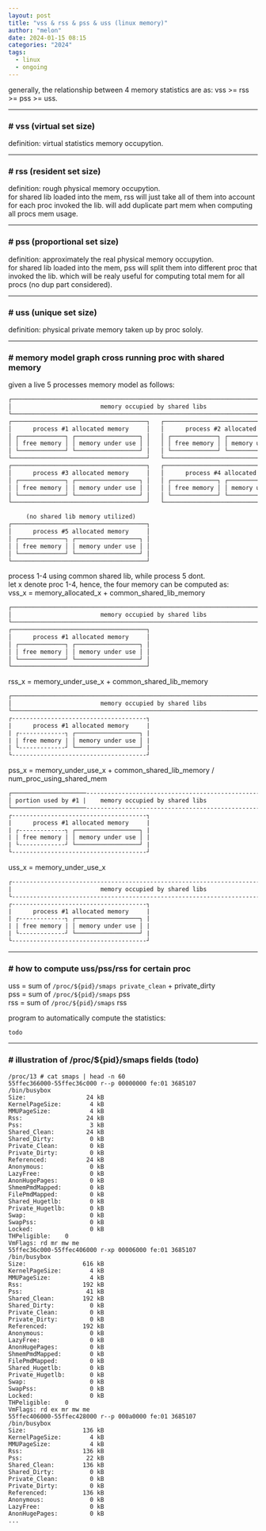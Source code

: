 ```yaml
---
layout: post
title: "vss & rss & pss & uss (linux memory)"
author: "melon"
date: 2024-01-15 08:15
categories: "2024"
tags:
  - linux
  - ongoing
---
```


generally, the relationship between 4 memory statistics are as: vss >= rss >= pss >= uss.

<hr>

### # vss (virtual set size)
definition: virtual statistics memory occupytion.

<hr>

### # rss (resident set size)
definition: rough physical memory occupytion.  
for shared lib loaded into the mem, rss will just take all of them into account for each proc invoked the lib.
will add duplicate part mem when computing all procs mem usage.

<hr>

### # pss (proportional set size)
definition: approximately the real physical memory occupytion.  
for shared lib loaded into the mem, pss will split them into different proc that invoked the lib.
which will be realy useful for computing total mem for all procs (no dup part considered).

<hr>

### # uss (unique set size)
definition: physical private memory taken up by proc sololy.

<hr>

### # memory model graph cross running proc with shared memory
given a live 5 processes memory model as follows:

```txt
┌─────────────────────────────────────────────────────────────────────────────────┐
│                         memory occupied by shared libs                          │
└─────────────────────────────────────────────────────────────────────────────────┘
┌──────────────────────────────────────┐   ┌──────────────────────────────────────┐
│      process #1 allocated memory     │   │      process #2 allocated memory     │
│ ┌─────────────┐ ┌──────────────────┐ │   │ ┌─────────────┐ ┌──────────────────┐ │
│ │ free memory │ │ memory under use │ │   │ │ free memory │ │ memory under use │ │
│ └─────────────┘ └──────────────────┘ │   │ └─────────────┘ └──────────────────┘ │
└──────────────────────────────────────┘   └──────────────────────────────────────┘
┌──────────────────────────────────────┐   ┌──────────────────────────────────────┐
│      process #3 allocated memory     │   │      process #4 allocated memory     │
│ ┌─────────────┐ ┌──────────────────┐ │   │ ┌─────────────┐ ┌──────────────────┐ │
│ │ free memory │ │ memory under use │ │   │ │ free memory │ │ memory under use │ │
│ └─────────────┘ └──────────────────┘ │   │ └─────────────┘ └──────────────────┘ │
└──────────────────────────────────────┘   └──────────────────────────────────────┘

     (no shared lib memory utilized)
┌──────────────────────────────────────┐
│      process #5 allocated memory     │
│ ┌─────────────┐ ┌──────────────────┐ │
│ │ free memory │ │ memory under use │ │
│ └─────────────┘ └──────────────────┘ │
└──────────────────────────────────────┘
```

process 1-4 using common shared lib, while process 5 dont.  
let x denote proc 1-4, hence, the four memory can be computed as:  
vss_x = memory_allocated_x + common_shared_lib_memory

```txt
┌─────────────────────────────────────────────────────────────────────────────────┐
│                         memory occupied by shared libs                          │
└─────────────────────────────────────────────────────────────────────────────────┘
┌──────────────────────────────────────┐
│      process #1 allocated memory     │
│ ┌─────────────┐ ┌──────────────────┐ │
│ │ free memory │ │ memory under use │ │
│ └─────────────┘ └──────────────────┘ │
└──────────────────────────────────────┘
```

rss_x = memory_under_use_x + common_shared_lib_memory

```txt
┌─────────────────────────────────────────────────────────────────────────────────┐
│                         memory occupied by shared libs                          │
└─────────────────────────────────────────────────────────────────────────────────┘
┌--------------------------------------┐
|      process #1 allocated memory     |
| ┌-------------┐ ┌──────────────────┐ |
| | free memory | │ memory under use │ |
| └-------------┘ └──────────────────┘ |
└--------------------------------------┘
```

pss_x = memory_under_use_x + common_shared_lib_memory / num_proc_using_shared_mem

```txt
┌─────────────────────------------------------------------------------------------┐
│ portion used by #1 |    memory occupied by shared libs                          |
└─────────────────────------------------------------------------------------------┘
┌--------------------------------------┐
|      process #1 allocated memory     |
| ┌-------------┐ ┌──────────────────┐ |
| | free memory | │ memory under use │ |
| └-------------┘ └──────────────────┘ |
└--------------------------------------┘
```

uss_x = memory_under_use_x

```txt
┌---------------------------------------------------------------------------------┐
|                         memory occupied by shared libs                          |
└---------------------------------------------------------------------------------┘
┌--------------------------------------┐
|      process #1 allocated memory     |
| ┌-------------┐ ┌──────────────────┐ |
| | free memory | │ memory under use │ |
| └-------------┘ └──────────────────┘ |
└--------------------------------------┘
```

<hr>

### # how to compute uss/pss/rss for certain proc
uss = sum of `/proc/${pid}/smaps private_clean` + private_dirty  
pss = sum of `/proc/${pid}/smaps` pss  
rss = sum of `/proc/${pid}/smaps` rss

program to automatically compute the statistics:

```text
todo
```

<hr>

### # illustration of /proc/${pid}/smaps fields (todo)

```text
/proc/13 # cat smaps | head -n 60
55ffec366000-55ffec36c000 r--p 00000000 fe:01 3685107                    /bin/busybox
Size:                 24 kB
KernelPageSize:        4 kB
MMUPageSize:           4 kB
Rss:                  24 kB
Pss:                   3 kB
Shared_Clean:         24 kB
Shared_Dirty:          0 kB
Private_Clean:         0 kB
Private_Dirty:         0 kB
Referenced:           24 kB
Anonymous:             0 kB
LazyFree:              0 kB
AnonHugePages:         0 kB
ShmemPmdMapped:        0 kB
FilePmdMapped:         0 kB
Shared_Hugetlb:        0 kB
Private_Hugetlb:       0 kB
Swap:                  0 kB
SwapPss:               0 kB
Locked:                0 kB
THPeligible:    0
VmFlags: rd mr mw me
55ffec36c000-55ffec406000 r-xp 00006000 fe:01 3685107                    /bin/busybox
Size:                616 kB
KernelPageSize:        4 kB
MMUPageSize:           4 kB
Rss:                 192 kB
Pss:                  41 kB
Shared_Clean:        192 kB
Shared_Dirty:          0 kB
Private_Clean:         0 kB
Private_Dirty:         0 kB
Referenced:          192 kB
Anonymous:             0 kB
LazyFree:              0 kB
AnonHugePages:         0 kB
ShmemPmdMapped:        0 kB
FilePmdMapped:         0 kB
Shared_Hugetlb:        0 kB
Private_Hugetlb:       0 kB
Swap:                  0 kB
SwapPss:               0 kB
Locked:                0 kB
THPeligible:    0
VmFlags: rd ex mr mw me
55ffec406000-55ffec428000 r--p 000a0000 fe:01 3685107                    /bin/busybox
Size:                136 kB
KernelPageSize:        4 kB
MMUPageSize:           4 kB
Rss:                 136 kB
Pss:                  22 kB
Shared_Clean:        136 kB
Shared_Dirty:          0 kB
Private_Clean:         0 kB
Private_Dirty:         0 kB
Referenced:          136 kB
Anonymous:             0 kB
LazyFree:              0 kB
AnonHugePages:         0 kB
...
```
